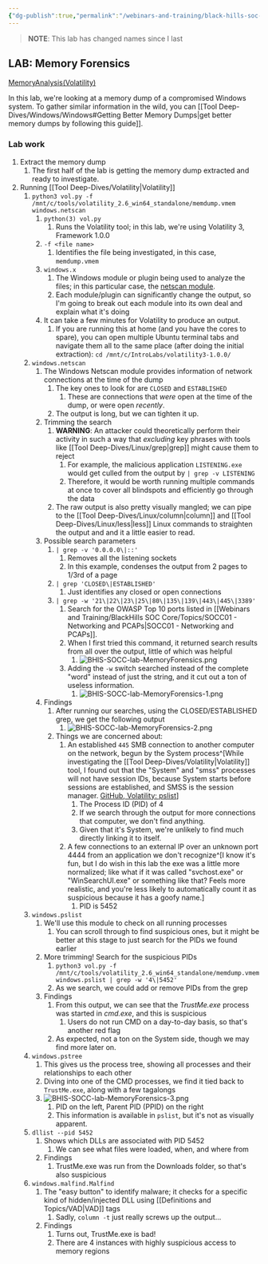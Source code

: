 ```yaml
---
{"dg-publish":true,"permalink":"/webinars-and-training/black-hills-soc-core/labs/bhis-socc-lab-memory-analyses/"}
---
```



> **NOTE**: This lab has changed names since I last 
## LAB: Memory Forensics
[MemoryAnalysis(Volatility)](https://github.com/strandjs/IntroLabs/blob/master/IntroClassFiles/Tools/IntroClass/Memory/MemoryAnalysis(Volatility).md)

In this lab, we're looking at a memory dump of a compromised Windows system. To gather similar information in the wild, you can [[Tool Deep-Dives/Windows/Windows#Getting Better Memory Dumps\|get better memory dumps by following this guide]].

### Lab work
1. Extract the memory dump
	1. The first half of the lab is getting the memory dump extracted and ready to investigate.
2. Running [[Tool Deep-Dives/Volatility\|Volatility]]
	1. `python3 vol.py -f /mnt/c/tools/volatility_2.6_win64_standalone/memdump.vmem windows.netscan`
		1. `python(3) vol.py`
			1. Runs the Volatility tool; in this lab, we're using Volatility 3, Framework 1.0.0
		2. `-f <file name>`
			1. Identifies the file being investigated, in this case, `memdump.vmem`
		3. `windows.x`
			1. The Windows module or plugin being used to analyze the files; in this particular case, the [netscan module](https://volatility3.readthedocs.io/en/v2.0.1/volatility3.plugins.windows.netscan.html).
			2. Each module/plugin can significantly change the output, so I'm going to break out each module into its own deal and explain what it's doing
		4. It can take a few minutes for Volatility to produce an output.
			1. If you are running this at home (and you have the cores to spare), you can open multiple Ubuntu terminal tabs and navigate them all to the same place (after doing the initial extraction): `cd /mnt/c/IntroLabs/volatility3-1.0.0/`
	2. `windows.netscan`
		1. The Windows Netscan module provides information of network connections at the time of the dump
			1. The key ones to look for are `CLOSED` and `ESTABLISHED`
				1. These are connections that *were* open at the time of the dump, or were open *recently*.
			2. The output is long, but we can tighten it up.
		2. Trimming the search
			1. **WARNING**: An attacker could theoretically perform their activity in such a way that *excluding* key phrases with tools like [[Tool Deep-Dives/Linux/grep\|grep]] might cause them to reject
				1. For example, the malicious application `LISTENING.exe` would get culled from the output by `| grep -v LISTENING`
				2. Therefore, it would be worth running multiple commands at once to cover all blindspots and efficiently go through the data
			2. The raw output is also pretty visually mangled; we can pipe to the [[Tool Deep-Dives/Linux/column\|column]] and [[Tool Deep-Dives/Linux/less\|less]] Linux commands to straighten the output and and it a little easier to read.
		3. Possible search parameters
			1. `| grep -v '0.0.0.0\|::'`
				1. Removes all the listening sockets
				2. In this example, condenses the output from 2 pages to 1/3rd of a page
			2. `| grep 'CLOSED\|ESTABLISHED'`
				1. Just identifies any closed or open connections
			3. `| grep -w '21\|22\|23\|25\|80\|135\|139\|443\|445\|3389'`
				1. Search for the OWASP Top 10 ports listed in [[Webinars and Training/BlackHills SOC Core/Topics/SOCC01 - Networking and PCAPs\|SOCC01 - Networking and PCAPs]].
				2. When I first tried this command, it returned search results from all over the output, little of which was helpful
					1. ![BHIS-SOCC-lab-MemoryForensics.png](/img/user/Attachments/BHIS-SOCC-lab-MemoryForensics.png)
				3. Adding the `-w` switch searched instead of the complete "word" instead of just the string, and it cut out a ton of useless information.
					1. ![BHIS-SOCC-lab-MemoryForensics-1.png](/img/user/Attachments/BHIS-SOCC-lab-MemoryForensics-1.png)
		4. Findings
			1. After running our searches, using the CLOSED/ESTABLISHED grep, we get the following output
				1. ![BHIS-SOCC-lab-MemoryForensics-2.png](/img/user/Attachments/BHIS-SOCC-lab-MemoryForensics-2.png)
			2. Things we are concerned about:
				1. An established `445` SMB connection to another computer on the network, begun by the System process^[While investigating the [[Tool Deep-Dives/Volatility\|Volatility]] tool, I found out that the "System" and "smss" processes will not have session IDs, because System starts before sessions are established, and SMSS is the session manager. [GitHub, Volatility: pslist](https://github.com/volatilityfoundation/volatility/wiki/Command-Reference#pslist)]
					1. The Process ID (PID) of 4
					2. If we search through the output for more connections that computer, we don't find anything.
					3. Given that it's System, we're unlikely to find much directly linking it to itself.
				2. A few connections to an external IP over an unknown port 4444 from an application we don't recognize^[I know it's fun, but I do wish in this lab the exe was a little more normalized; like what if it was called "svchost.exe" or "WinSearchUI.exe" or something like that? Feels more realistic, and you're less likely to automatically count it as suspicious because it has a goofy name.]
					1. PID is 5452
	4. `windows.pslist`
		1. We'll use this module to check on all running processes
			1. You can scroll through to find suspicious ones, but it might be better at this stage to just search for the PIDs we found earlier
		2. More trimming! Search for the suspicious PIDs
			1. `python3 vol.py -f /mnt/c/tools/volatility_2.6_win64_standalone/memdump.vmem windows.pslist | grep -w '4\|5452'`
			2. As we search, we could add or remove PIDs from the grep
		3. Findings
			1. From this output, we can see that the *TrustMe.exe* process was started in *cmd.exe*, and this is suspicious
				1. Users do not run CMD on a day-to-day basis, so that's another red flag
			2. As expected, not a ton on the System side, though we may find more later on.
	5. `windows.pstree`
		1. This gives us the process tree, showing all processes and their relationships to each other
		2. Diving into one of the CMD processes, we find it tied back to `TrustMe.exe`, along with a few tagalongs
		3. ![BHIS-SOCC-lab-MemoryForensics-3.png](/img/user/Attachments/BHIS-SOCC-lab-MemoryForensics-3.png)
			1. PID on the left, Parent PID (PPID) on the right
			2. This information is available in `pslist`, but it's not as visually apparent.
	6. `dllist --pid 5452`
		1. Shows which DLLs are associated with PID 5452
			1. We can see what files were loaded, when, and where from
		2. Findings
			1. TrustMe.exe was run from the Downloads folder, so that's also suspicious
	7. `windows.malfind.Malfind`
		1. The "easy button" to identify malware; it checks for a specific kind of hidden/injected DLL using [[Definitions and Topics/VAD\|VAD]] tags
			1. Sadly, `column -t` just really screws up the output...
		2. Findings
			1. Turns out, TrustMe.exe is bad!
			2. There are 4 instances with highly suspicious access to memory regions